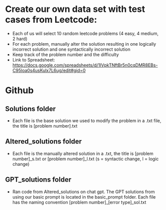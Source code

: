 # Create our own data set with test cases from Leetcode:
- Each of us will select 10 random leetcode problems (4 easy, 4 medium, 2 hard)
- For each problem, manually alter the solution resulting in one logically incorrect solution and one syntactically incorrect solution
- Keep track of the problem number and the difficulty
- Link to Spreadsheet: https://docs.google.com/spreadsheets/d/1IVpkTNftBr5n0cqDMR8EBs-C95loa0s4usKulx7L6ug/edit#gid=0

# Github 
## Solutions folder
- Each file is the base solution we used to modify the problem in a .txt file, the title is  [problem number].txt
## Altered_solutions folder
- Each file is the manually altered solution in a .txt, the title is [problem number]_s.txt or [problem number]_l.txt (s = syntactic change, l = logic change)
## GPT_solutions folder
- Ran code from Altered_solutions on chat gpt. The GPT solutions from using our basic prompt is located in the basic_prompt folder. Each file has the naming convention [problem number]_[error type]_sol.txt

